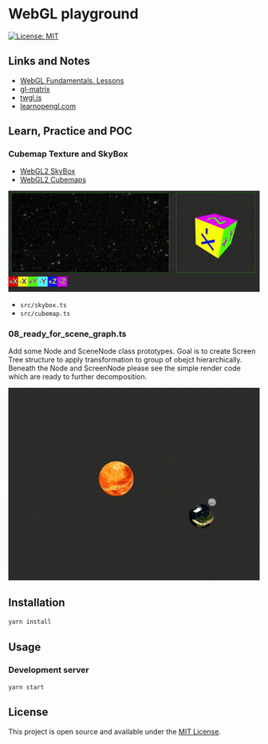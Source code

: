 # WebGL playground

[![License: MIT](https://img.shields.io/badge/License-MIT-blue.svg)](https://opensource.org/licenses/MIT)

## Links and Notes
- [WebGL Fundamentals. Lessons](https://webglfundamentals.org/webgl/lessons/)
- [gl-matrix](http://glmatrix.net/)
- [twgl.js](https://twgljs.org/)
- [learnopengl.com](https://learnopengl.com/)

## Learn, Practice and POC

### Cubemap Texture and SkyBox
 - [WebGL2 SkyBox](https://webgl2fundamentals.org/webgl/lessons/webgl-skybox.html)
 - [WebGL2 Cubemaps](https://webgl2fundamentals.org/webgl/lessons/webgl-cube-maps.html)

![cubemap_demo](public/cubemap_demo.gif)
- `src/skybox.ts`
- `src/cubemap.ts`

### 08_ready_for_scene_graph.ts
Add some Node and SceneNode class prototypes. Goal is to create Screen Tree structure to apply transformation to group of obejct hierarchically.
Beneath the Node and ScreenNode please see the simple render code which are ready to further decomposition.

![08_scene_graph_poc](public/08_scene_graph_poc.gif)

## Installation

```bash
yarn install
```

## Usage

### Development server

```bash
yarn start
```


## License

This project is open source and available under the [MIT License](LICENSE).
